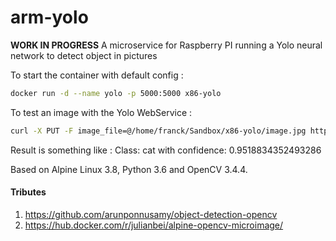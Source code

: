 # arm-yolo
**WORK IN PROGRESS** 
A microservice for Raspberry PI running a Yolo neural network to detect object in pictures 

To start the container with default config :
```bash
docker run -d --name yolo -p 5000:5000 x86-yolo
```

To test an image with the Yolo WebService : 
```bash
curl -X PUT -F image_file=@/home/franck/Sandbox/x86-yolo/image.jpg http://localhost:5000/process
```
Result is something like :
Class: cat with confidence: 0.9518834352493286 

Based on Alpine Linux 3.8, Python 3.6 and OpenCV 3.4.4.

#### Tributes
1. https://github.com/arunponnusamy/object-detection-opencv
2. https://hub.docker.com/r/julianbei/alpine-opencv-microimage/

